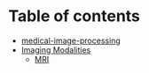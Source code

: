 # Table of contents

* [medical-image-processing](README.md)
* [Imaging Modalities](imaging-modalities/README.md)
  * [MRI](imaging-modalities/mri.md)
